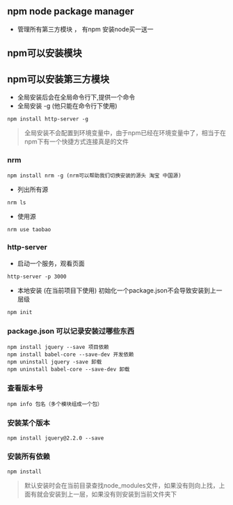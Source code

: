 ## npm node package manager
- 管理所有第三方模块 ， 有npm 安装node买一送一
## npm可以安装模块
## npm可以安装第三方模块
- 全局安装后会在全局命令行下,提供一个命令
- 全局安装 -g (他只能在命令行下使用)
```
npm install http-server -g
```

> 全局安装不会配置到环境变量中，由于npm已经在环境变量中了，相当于在npm下有一个快捷方式连接真是的文件



### nrm
```
npm install nrm -g (nrm可以帮助我们切换安装的源头 淘宝 中国源)
```
- 列出所有源
```
nrm ls
```
- 使用源
```
nrm use taobao
```

### http-server
- 启动一个服务，观看页面
```
http-server -p 3000
```
- 本地安装 (在当前项目下使用)
初始化一个package.json不会导致安装到上一层级
```
npm init
```
### package.json 可以记录安装过哪些东西
```
npm install jquery --save 项目依赖
npm install babel-core --save-dev 开发依赖
npm uninstall jquery -save 卸载
npm uninstall babel-core --save-dev 卸载
```
### 查看版本号
```
npm info 包名（多个模块组成一个包）
```
### 安装某个版本
```
npm install jquery@2.2.0 --save
```

### 安装所有依赖
```
npm install 
```


> 默认安装时会在当前目录查找node_modules文件，如果没有则向上找，上面有就会安装到上一层，如果没有则安装到当前文件夹下
